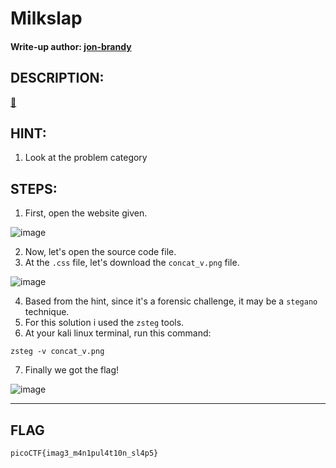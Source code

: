 # Milkslap
#### Write-up author: [jon-brandy](https://github.com/jon-brandy)
## DESCRIPTION:
[🥛](http://mercury.picoctf.net:48319/)
## HINT:
1. Look at the problem category
## STEPS:
1. First, open the website given.

![image](https://user-images.githubusercontent.com/70703371/180361257-96bec765-6ac0-4ed6-acf8-0239848e4bdf.png)

2. Now, let's open the source code file.
3. At the `.css` file, let's download the `concat_v.png` file.

![image](https://user-images.githubusercontent.com/70703371/180361581-402bb1d1-b073-4686-bd1b-3c8b625f9c8a.png)

4. Based from the hint, since it's a forensic challenge, it may be a `stegano` technique.
5. For this solution i used the `zsteg` tools.
6. At your kali linux terminal, run this command:

```
zsteg -v concat_v.png
```

7. Finally we got the flag!

![image](https://user-images.githubusercontent.com/70703371/180362012-8409cc99-a42a-428e-9a7c-1adf62002f30.png)


---
## FLAG

```
picoCTF{imag3_m4n1pul4t10n_sl4p5}
```
